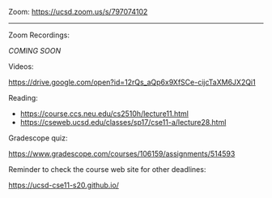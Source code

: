 Zoom: https://ucsd.zoom.us/s/797074102

---

Zoom Recordings: 

*COMING SOON*

Videos:

https://drive.google.com/open?id=12rQs_aQp6x9XfSCe-cijcTaXM6JX2Qi1

Reading:

- https://course.ccs.neu.edu/cs2510h/lecture11.html
- https://cseweb.ucsd.edu/classes/sp17/cse11-a/lecture28.html

Gradescope quiz:

https://www.gradescope.com/courses/106159/assignments/514593

Reminder to check the course web site for other deadlines:

https://ucsd-cse11-s20.github.io/